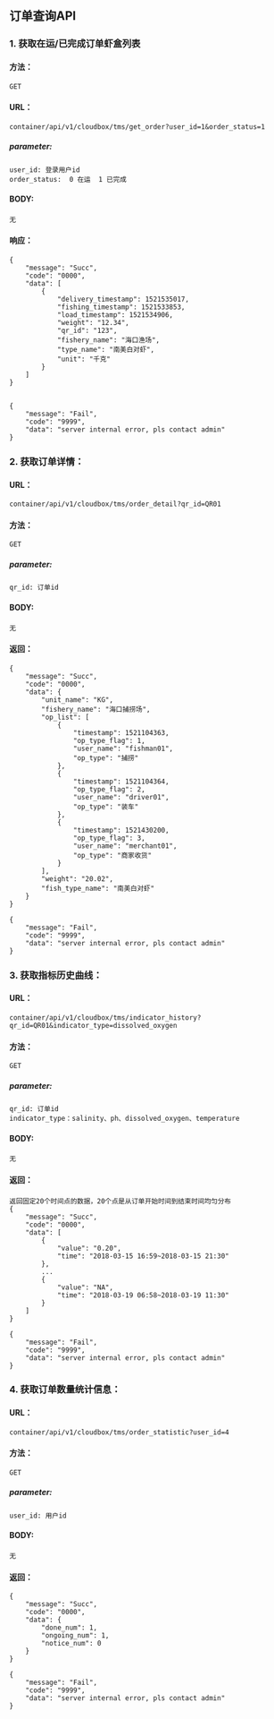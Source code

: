 ## 订单查询API

### 1. 获取在运/已完成订单虾盒列表

#### 方法：
 
`GET`

#### URL：

`container/api/v1/cloudbox/tms/get_order?user_id=1&order_status=1`
##### parameter:
```
user_id: 登录用户id
order_status:  0 在运  1 已完成
```

#### BODY:
`无`
#### 响应：

```
{
    "message": "Succ",
    "code": "0000",
    "data": [
        {
            "delivery_timestamp": 1521535017,
            "fishing_timestamp": 1521533853,
            "load_timestamp": 1521534906,
            "weight": "12.34",
            "qr_id": "123",
            "fishery_name": "海口渔场",
            "type_name": "南美白对虾",
            "unit": "千克"
        }
    ]
}


```

```
{
    "message": "Fail",
    "code": "9999",
    "data": "server internal error, pls contact admin"
}
```

### 2. 获取订单详情：

#### URL：

`container/api/v1/cloudbox/tms/order_detail?qr_id=QR01`

#### 方法： 

`GET`
##### parameter:
```
qr_id: 订单id
```

#### BODY:
 `无`
#### 返回：

```
{
    "message": "Succ",
    "code": "0000",
    "data": {
        "unit_name": "KG",
        "fishery_name": "海口捕捞场",
        "op_list": [
            {
                "timestamp": 1521104363,
                "op_type_flag": 1,
                "user_name": "fishman01",
                "op_type": "捕捞"
            },
            {
                "timestamp": 1521104364,
                "op_type_flag": 2,
                "user_name": "driver01",
                "op_type": "装车"
            },
            {
                "timestamp": 1521430200,
                "op_type_flag": 3,
                "user_name": "merchant01",
                "op_type": "商家收货"
            }
        ],
        "weight": "20.02",
        "fish_type_name": "南美白对虾"
    }
}
```

```
{
    "message": "Fail",
    "code": "9999",
    "data": "server internal error, pls contact admin"
}
```

### 3. 获取指标历史曲线：

#### URL： 

`container/api/v1/cloudbox/tms/indicator_history?qr_id=QR01&indicator_type=dissolved_oxygen`

#### 方法： 

`GET`
##### parameter:
```
qr_id: 订单id
indicator_type：salinity、ph、dissolved_oxygen、temperature
```

#### BODY:

`无`

#### 返回：
```
返回固定20个时间点的数据，20个点是从订单开始时间到结束时间均匀分布
{
    "message": "Succ",
    "code": "0000",
    "data": [
        {
            "value": "0.20",
            "time": "2018-03-15 16:59~2018-03-15 21:30"
        },
        ...
        {
            "value": "NA",
            "time": "2018-03-19 06:58~2018-03-19 11:30"
        }
    ]
}
```

```
{
    "message": "Fail",
    "code": "9999",
    "data": "server internal error, pls contact admin"
}
```

### 4. 获取订单数量统计信息：

#### URL：

`container/api/v1/cloudbox/tms/order_statistic?user_id=4`

#### 方法：

`GET`
##### parameter:
```
user_id: 用户id
```

#### BODY:

`无`

#### 返回：
```
{
    "message": "Succ",
    "code": "0000",
    "data": {
        "done_num": 1,
        "ongoing_num": 1,
        "notice_num": 0
    }
}
```

```
{
    "message": "Fail",
    "code": "9999",
    "data": "server internal error, pls contact admin"
}
```

